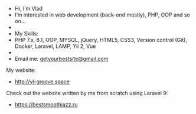 -  Hi, I’m Vlad
- I’m interested in web development (back-end mostly), PHP, OOP and so on...
-
- My Skills:
- PHP 7.x, 8.1, OOP, MYSQL, jQuery, HTML5, CSS3, Version control (Git), Docker, Laravel, LAMP, Yii 2, Vue
- 
- Email me: getyourbestsite@gmail.com

My website:

- http://vl-groove.space

Check out the website written by me from scratch using Laravel 9:

- https://bestsmoothjazz.ru

<!---
VladULazarev/VladULazarev is a ✨ special ✨ repository because its `README.md` (this file) appears on your GitHub profile.
You can click the Preview link to take a look at your changes.
--->
